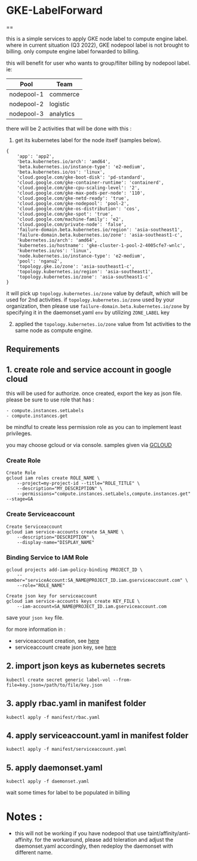 # GKE-LabelForward
==

this is a simple services to apply GKE node label to compute engine label. 
where in current situation (Q3 2022), GKE nodepool label is not brought to billing. only compute engine label forwarded to billing.

this will benefit for user who wants to group/filter billing by nodepool label. ie:

|    Pool    |    Team   |
|------------|-----------|
| nodepool-1 | commerce  |
| nodepool-2 | logistic  |
| nodepool-3 | analytics |

there will be 2 activities that will be done with this :
1. get its kubernetes label for the node itself (samples below). 
```
{
	'app': 'app2',
	'beta.kubernetes.io/arch': 'amd64',
	'beta.kubernetes.io/instance-type': 'e2-medium',
	'beta.kubernetes.io/os': 'linux',
	'cloud.google.com/gke-boot-disk': 'pd-standard',
	'cloud.google.com/gke-container-runtime': 'containerd',
	'cloud.google.com/gke-cpu-scaling-level': '2',
	'cloud.google.com/gke-max-pods-per-node': '110',
	'cloud.google.com/gke-netd-ready': 'true',
	'cloud.google.com/gke-nodepool': 'pool-2',
	'cloud.google.com/gke-os-distribution': 'cos',
	'cloud.google.com/gke-spot': 'true',
	'cloud.google.com/machine-family': 'e2',
	'cloud.google.com/private-node': 'false',
	'failure-domain.beta.kubernetes.io/region': 'asia-southeast1',
	'failure-domain.beta.kubernetes.io/zone': 'asia-southeast1-c',
	'kubernetes.io/arch': 'amd64',
	'kubernetes.io/hostname': 'gke-cluster-1-pool-2-4005cfe7-wnlc',
	'kubernetes.io/os': 'linux',
	'node.kubernetes.io/instance-type': 'e2-medium',
	'pool': 'nganu2',
	'topology.gke.io/zone': 'asia-southeast1-c',
	'topology.kubernetes.io/region': 'asia-southeast1',
	'topology.kubernetes.io/zone': 'asia-southeast1-c'
}
```

it will pick up `topology.kubernetes.io/zone` value by default, which will be used for 2nd activities.
if `topology.kubernetes.io/zone` used by your organization, then please use `failure-domain.beta.kubernetes.io/zone` by specifying it in the daemonset.yaml `env` by utilizing `ZONE_LABEL` key

2. applied the `topology.kubernetes.io/zone` value from 1st activities to the same node as compute engine.


## Requirements

## 1. create role and service account in google cloud
this will be used for authorize. once created, export the key as json file. please be sure to use role that has :

    - compute.instances.setLabels
    - compute.instances.get

be mindful to create less permission role as you can to implement least privileges.

you may choose gcloud or via console. samples given via [GCLOUD](https://cloud.google.com/sdk/gcloud)

### Create Role
```
Create Role
gcloud iam roles create ROLE_NAME \
    --project=my-project-id --title="ROLE_TITLE" \
    --description="MY_DESCRIPTION" \
    --permissions="compute.instances.setLabels,compute.instances.get" --stage=GA
```

### Create Serviceaccount
```
Create Serviceaccount
gcloud iam service-accounts create SA_NAME \
    --description="DESCRIPTION" \
    --display-name="DISPLAY_NAME"
```

### Binding Service to IAM Role
```
gcloud projects add-iam-policy-binding PROJECT_ID \
    --member="serviceAccount:SA_NAME@PROJECT_ID.iam.gserviceaccount.com" \
    --role="ROLE_NAME"
```

```
Create json key for serviceaccount
gcloud iam service-accounts keys create KEY_FILE \
    --iam-account=SA_NAME@PROJECT_ID.iam.gserviceaccount.com
```

save your `json key` file.

for more information in :
  - serviceaccount creation, see [here](https://cloud.google.com/iam/docs/creating-managing-service-accounts)
  - serviceaccount create json key, see [here](https://cloud.google.com/iam/docs/creating-managing-service-account-keys)

## 2. import json keys as kubernetes secrets
```
kubectl create secret generic label-vol --from-file=key.json=/path/to/file/key.json
```

## 3. apply rbac.yaml in manifest folder
```
kubectl apply -f manifest/rbac.yaml
```

## 4. apply serviceaccount.yaml in manifest folder
```
kubectl apply -f manifest/serviceaccount.yaml
```

## 5. apply daemonset.yaml
```
kubectl apply -f daemonset.yaml
```

wait some times for label to be populated in billing

# Notes :
- this will not be working if you have nodepool that use taint/affinity/anti-affinity. 
for the workaround, please add toleration and adjust the daemonset.yaml accordingly, then redeploy the daemonset with different name.

